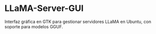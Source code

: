 # LLaMA-Server-GUI
Interfaz gráfica en GTK para gestionar servidores LLaMA en Ubuntu, con soporte para modelos GGUF.
